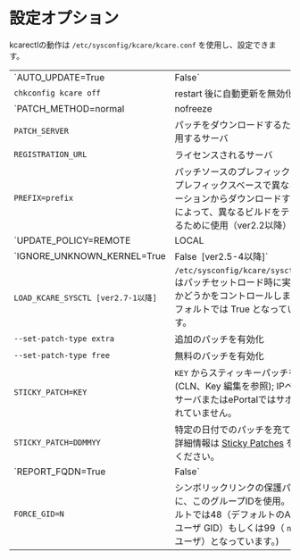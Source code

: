 # 設定オプション


kcarectlの動作は `/etc/sysconfig/kcare/kcare.conf` を使用し、設定できます。

| | |
|-|-|
|`AUTO_UPDATE=True|False` | `True` - 自動更新を有効化; `False` - 自動更新を無効化|
|`chkconfig kcare off` | restart 後に自動更新を無効化|
|`PATCH_METHOD=normal|nofreeze|smart` | `Normal` - (デフォルト) freezer を使用;<br>`Nofreeze` - プロセスをフリーズすることのために freezer を使用しない;<br> `Smart` - smart freezerは、パッチ適用のためにフリーズする必要のあるスレッドのみをフリーズ(kernelcare ver2.3以降)|
|`PATCH_SERVER` | パッチをダウンロードするために使用するサーバ|
|`REGISTRATION_URL` | ライセンスされるサーバ|
|`PREFIX=prefix` | パッチソースのプレフィックスで、プレフィックスベースで異なるロケーションからダウンロードすることによって、異なるビルドをテストするために使用（ver2.2以降）|
|`UPDATE_POLICY=REMOTE|LOCAL|LOCAL_FIRST [ver1.6以降] ` | ポリシーに従い、サーバの起動時に次のコマンドを実行。:<br>`REMOTE` - (デフォルト) パッチサーバからパッチを取得<br>`LOCAL` - ローカルにキャッシュされたパッチのみ取得。何もキャッシュされていない場合、何も行いません (キャッシュは自動的に実行)<br>`LOCAL_FIRST` - ローカルにキャッシュされたパッチが存在するかどうかを確認し、それらを取得。そうでない場合、リモートサーバから取得。|
|`IGNORE_UNKNOWN_KERNEL=True|False` `[ver2.5-4以降]` | 自動更新時にカーネルが不明の場合、通知を実行しない|
|`LOAD_KCARE_SYSCTL [ver2.7-1以降]` |  `/etc/sysconfig/kcare/sysctl.conf` はパッチセットロード時に実行するかどうかをコントロールします。デフォルトでは True となっています。|
|`--set-patch-type extra` | 追加のパッチを有効化|
|`--set-patch-type free` | 無料のパッチを有効化|
|`STICKY_PATCH=KEY` | `KEY` からスティッキーパッチを取得(CLN、Key 編集を参照); IPベースのサーバまたはePortalではサポートされていません。|
|`STICKY_PATCH=DDMMYY` | 特定の日付でのパッチを充てます。詳細情報は [Sticky Patches](/sticky_patches/) を参照ください。|
|`REPORT_FQDN=True|False` | ホスト名として完全に認定されたドメイン（Fully Qualified Domain）を使用する必要があります。デフォルトでは　False となっています。|
|`FORCE_GID=N`|シンボリックリンクの保護パッチに、このグループIDを使用。デフォルトでは48（デフォルトのApacheユーザ GID）もしくは99（ `nobody` ユーザ）となっています。)|



